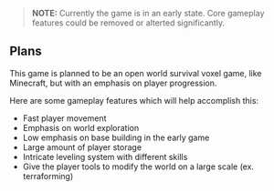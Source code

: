 >**NOTE:** Currently the game is in an early state. Core gameplay features could be removed or alterted significantly.

## Plans

This game is planned to be an open world survival voxel game, like Minecraft, but with an emphasis on player progression.

Here are some gameplay features which will help accomplish this:
- Fast player movement 
- Emphasis on world exploration
- Low emphasis on base building in the early game
- Large amount of player storage
- Intricate leveling system with different skills
- Give the player tools to modify the world on a large scale (ex. terraforming)